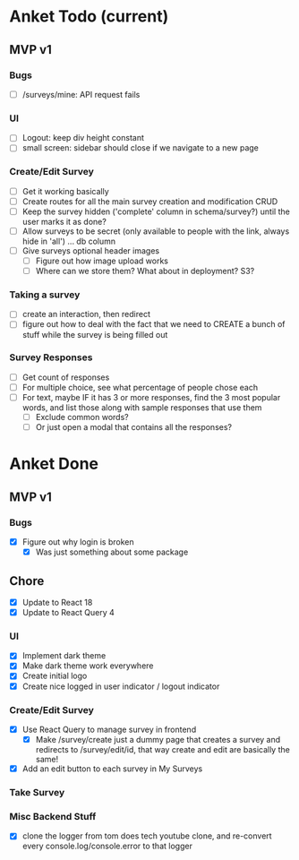 # Anket Todo (current)
## MVP v1
### Bugs
- [ ] /surveys/mine: API request fails 
### UI
- [ ] Logout: keep div height constant
- [ ] small screen: sidebar should close if we navigate to a new page
### Create/Edit Survey
- [ ] Get it working basically
- [ ] Create routes for all the main survey creation and modification CRUD
- [ ] Keep the survey hidden ('complete' column in schema/survey?) until the user marks it as done?
- [ ] Allow surveys to be secret (only available to people with the link, always hide in 'all') ... db column
- [ ] Give surveys optional header images
  - [ ] Figure out how image upload works
  - [ ] Where can we store them? What about in deployment? S3?
### Taking a survey
- [ ] create an interaction, then redirect
- [ ] figure out how to deal with the fact that we need to CREATE a bunch of stuff while the survey is being filled out
### Survey Responses
- [ ] Get count of responses
- [ ] For multiple choice, see what percentage of people chose each
- [ ] For text, maybe IF it has 3 or more responses, find the 3 most popular words, and list those along with sample responses that use them
  - [ ] Exclude common words?
  - [ ] Or just open a modal that contains all the responses?

# Anket Done
## MVP v1
### Bugs
- [x] Figure out why login is broken
  - [x] Was just something about some package
## Chore
- [x] Update to React 18
- [x] Update to React Query 4
### UI
- [x] Implement dark theme
- [x] Make dark theme work everywhere
- [x] Create initial logo
- [x] Create nice logged in user indicator / logout indicator
### Create/Edit Survey
- [x] Use React Query to manage survey in frontend
  - [x] Make /survey/create just a dummy page that creates a survey and redirects to /survey/edit/id, that way create and edit are basically the same!
- [x] Add an edit button to each survey in My Surveys
### Take Survey
### Misc Backend Stuff
- [x] clone the logger from tom does tech youtube clone, and re-convert every console.log/console.error to that logger
